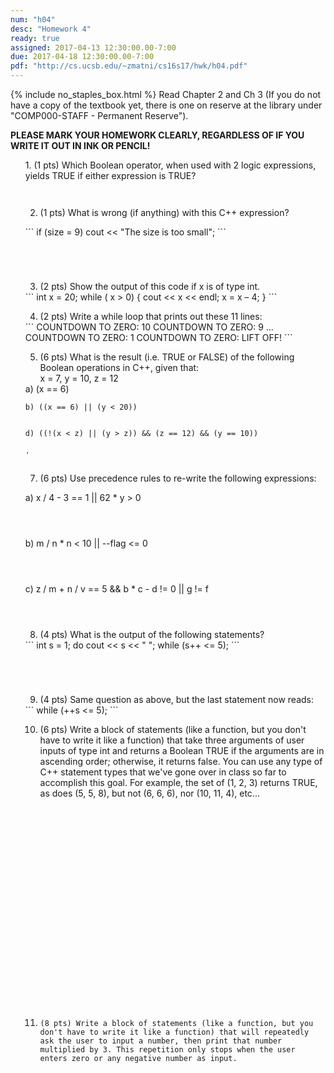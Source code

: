 ```yaml
---
num: "h04"
desc: "Homework 4"
ready: true
assigned: 2017-04-13 12:30:00.00-7:00
due: 2017-04-18 12:30:00.00-7:00
pdf: "http://cs.ucsb.edu/~zmatni/cs16s17/hwk/h04.pdf"
---
```

{% include no_staples_box.html %}
Read Chapter 2 and Ch 3 (If you do not have a copy of the textbook yet, there is one on reserve at the library under "COMP000-STAFF - Permanent Reserve").

<b>PLEASE MARK YOUR HOMEWORK CLEARLY, REGARDLESS OF IF YOU WRITE IT OUT IN INK OR PENCIL!</b>

<ol markdown="1">
1.	(1 pts) Which Boolean operator, when used with 2 logic expressions, yields TRUE if either expression is TRUE?
  <div style="margin-bottom:3em"></div>

2.	(1 pts) What is wrong (if anything) with this C++ expression?
  <div style="margin-bottom:1em"></div>
  <div markdown="1">
```
if (size = 9)
   cout << "The size is too small";
```
  </div>
  <div style="margin-bottom:5em"></div>

3.	(2 pts) Show the output of this code if x is of type int.
<div markdown="1">
```
int x = 20;
while ( x > 0) {
   cout << x << endl;
   x = x – 4;
 }
```
</div> 
 
4.	(2 pts) Write a while loop that prints out these 11 lines: 
<div markdown="1">
```
COUNTDOWN TO ZERO: 10
COUNTDOWN TO ZERO: 9
...
COUNTDOWN TO ZERO: 1
COUNTDOWN TO ZERO: LIFT OFF!
```
</div>
<div class="pagebreak"></div>

5.	(6 pts)  What is the result (i.e. TRUE or FALSE) of the following Boolean operations in C++, given that:</br>
	x = 7, y = 10, z = 12
	<div style="margin-bottom:0em"></div>
<div markdown="1">
	a) (x == 6)


	b) ((x == 6) || (y < 20))

	
	d) ((!(x < z) || (y > z)) && (z == 12) && (y == 10))
	
	.	
</div>
<div style="margin-bottom:2em"></div>

7. (6 pts) Use precedence rules to re-write the following expressions:
  <div style="margin-bottom:1em"></div>
	a) x / 4 - 3 == 1 || 62 * y > 0
  <div style="margin-bottom:4em"></div>
	b) m / n * n < 10 || --flag <= 0
  <div style="margin-bottom:4em"></div>
	c) z / m + n / v == 5 && b * c - d != 0 || g != f
  <div style="margin-bottom:4em"></div>

8.	(4 pts) What is the output of the following statements?
  <div markdown="1">
```
int s = 1;
do
     cout << s << " ";
while (s++ <= 5);
```
  </div>
  <div style="margin-bottom:5em"></div>

9.	(4 pts) Same question as above, but the last statement now reads:

  <div markdown="1">
```
while (++s <= 5);
```
  </div>
<div class="pagebreak"></div>

10.	(6 pts) Write a block of statements (like a function, but you don't have to write it like a function) that take three arguments of user inputs of type int and returns a Boolean TRUE if the arguments are in ascending order; otherwise, it returns false. You can use any type of C++ statement types that we've gone over in class so far to accomplish this goal. For example, the set of (1, 2, 3) returns TRUE, as does (5, 5, 8), but not (6, 6, 6), nor (10, 11, 4), etc...
  <div style="margin-bottom:25em"></div>

11. 	(8 pts) Write a block of statements (like a function, but you don't have to write it like a function) that will repeatedly ask the user to input a number, then print that number multiplied by 3. This repetition only stops when the user enters zero or any negative number as input.
</ol>
